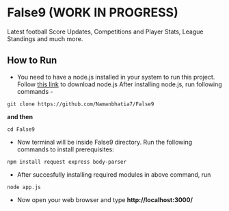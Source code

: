 # False9 (WORK IN PROGRESS)
Latest football Score Updates, Competitions and Player Stats, League Standings and much more.

## How to Run
- You need to have a node.js installed in your system to run this project. Follow [this link](https://nodejs.org/en/download/) to download node.js
After installing node.js, run following commands -
```
git clone https://github.com/Namanbhatia7/False9
```
**and then** 
```
cd False9
```

- Now terminal will be inside False9 directory. Run the following commands to install prerequisites:
```
npm install request express body-parser
```

- After succesfully installing required modules in above command, run 
```
node app.js
```

- Now open your web browser and type **http://localhost:3000/**
